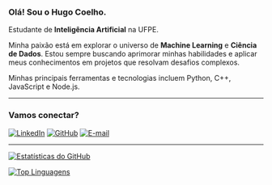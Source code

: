 ### Olá! Sou o Hugo Coelho.

Estudante de **Inteligência Artificial** na UFPE.

Minha paixão está em explorar o universo de **Machine Learning** e **Ciência de Dados**. Estou sempre buscando aprimorar minhas habilidades e aplicar meus conhecimentos em projetos que resolvam desafios complexos.

Minhas principais ferramentas e tecnologias incluem Python, C++, JavaScript e Node.js.

---

### Vamos conectar?
[![LinkedIn](https://img.shields.io/badge/LinkedIn-0077B5?style=for-the-badge&logo=linkedin&logoColor=white)](https://www.linkedin.com/in/hugo-coelho-2458bb263?utm_source=share&utm_campaign=share_via&utm_content=profile&utm_medium=android_app)
[![GitHub](https://img.shields.io/badge/GitHub-100000?style=for-the-badge&logo=github&logoColor=white)](https://github.com/HugoCBL)
[![E-mail](https://img.shields.io/badge/Email-D14836?style=for-the-badge&logo=gmail&logoColor=white)](mailto:hugocoelho2002@gmail.com)

---

[![Estatísticas do GitHub](https://github-readme-stats.vercel.app/api?username=HugoCBL&show_icons=true&theme=default)](https://github.com/anuraghazra/github-readme-stats)

[![Top Linguagens](https://github-readme-stats.vercel.app/api/top-langs/?username=HugoCBL&layout=compact&theme=default)](https://github.com/anuraghazra/github-readme-stats)
